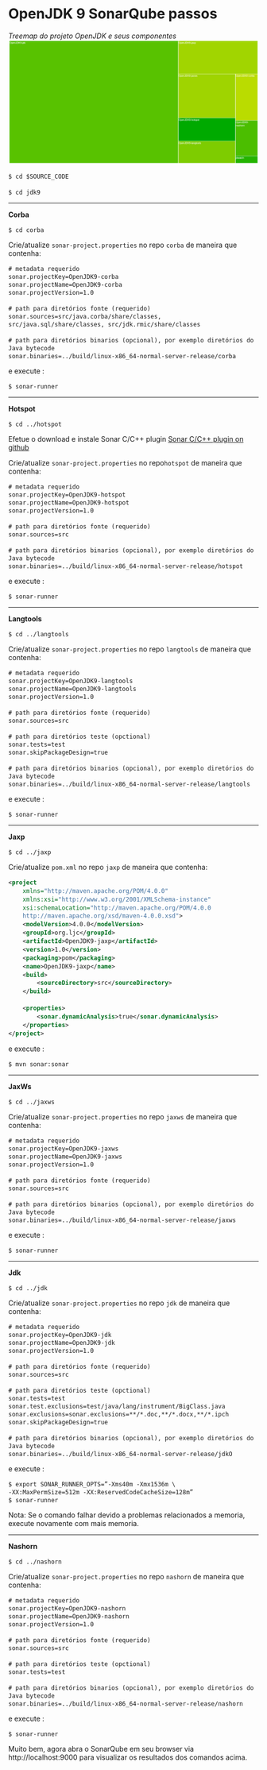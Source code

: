 # OpenJDK 9 SonarQube passos

*Treemap do projeto OpenJDK e seus componentes*
![](SonarQube-OpenJDK.jpg)

```
$ cd $SOURCE_CODE

$ cd jdk9
```
---

**Corba**
```
$ cd corba
```
Crie/atualize ```sonar-project.properties``` no repo ```corba``` de maneira que contenha:
```
# metadata requerido
sonar.projectKey=OpenJDK9-corba
sonar.projectName=OpenJDK9-corba
sonar.projectVersion=1.0

# path para diretórios fonte (requerido)
sonar.sources=src/java.corba/share/classes, src/java.sql/share/classes, src/jdk.rmic/share/classes

# path para diretórios binarios (opcional), por exemplo diretórios do Java bytecode
sonar.binaries=../build/linux-x86_64-normal-server-release/corba

```

e execute :

```
$ sonar-runner
```
---

**Hotspot**
```
$ cd ../hotspot
```

Efetue o download e instale Sonar C/C++ plugin
[Sonar C/C++ plugin on github](https://github.com/wenns/sonar-cxx)


Crie/atualize ```sonar-project.properties``` no repo```hotspot``` de maneira que contenha:

```
# metadata requerido
sonar.projectKey=OpenJDK9-hotspot
sonar.projectName=OpenJDK9-hotspot
sonar.projectVersion=1.0

# path para diretórios fonte (requerido)
sonar.sources=src

# path para diretórios binarios (opcional), por exemplo diretórios do Java bytecode
sonar.binaries=../build/linux-x86_64-normal-server-release/hotspot
```
e execute :

```
$ sonar-runner
```
---

**Langtools**
```
$ cd ../langtools
```

Crie/atualize ```sonar-project.properties``` no repo ```langtools``` de maneira que contenha:

```
# metadata requerido
sonar.projectKey=OpenJDK9-langtools
sonar.projectName=OpenJDK9-langtools
sonar.projectVersion=1.0

# path para diretórios fonte (requerido)
sonar.sources=src

# path para diretórios teste (opctional)
sonar.tests=test
sonar.skipPackageDesign=true

# path para diretórios binarios (opcional), por exemplo diretórios do Java bytecode
sonar.binaries=../build/linux-x86_64-normal-server-release/langtools
```
e execute :

```
$ sonar-runner
```
---

**Jaxp**
```
$ cd ../jaxp
```

Crie/atualize ```pom.xml``` no repo ```jaxp```  de maneira que contenha:
```xml
<project
    xmlns="http://maven.apache.org/POM/4.0.0"
    xmlns:xsi="http://www.w3.org/2001/XMLSchema-instance"
    xsi:schemaLocation="http://maven.apache.org/POM/4.0.0 
    http://maven.apache.org/xsd/maven-4.0.0.xsd">
    <modelVersion>4.0.0</modelVersion>
    <groupId>org.ljc</groupId>
    <artifactId>OpenJDK9-jaxp</artifactId>
    <version>1.0</version>
    <packaging>pom</packaging>
    <name>OpenJDK9-jaxp</name>
    <build>
        <sourceDirectory>src</sourceDirectory>
    </build>

    <properties>
        <sonar.dynamicAnalysis>true</sonar.dynamicAnalysis>
    </properties>
</project>
```
e execute :

```
$ mvn sonar:sonar
```
---
**JaxWs**
```
$ cd ../jaxws
```
Crie/atualize ```sonar-project.properties``` no repo ```jaxws``` de maneira que contenha:

```
# metadata requerido
sonar.projectKey=OpenJDK9-jaxws
sonar.projectName=OpenJDK9-jaxws
sonar.projectVersion=1.0

# path para diretórios fonte (requerido)
sonar.sources=src

# path para diretórios binarios (opcional), por exemplo diretórios do Java bytecode
sonar.binaries=../build/linux-x86_64-normal-server-release/jaxws
```

e execute :

```
$ sonar-runner
```
---
**Jdk**
```
$ cd ../jdk
```

Crie/atualize ```sonar-project.properties``` no repo ```jdk``` de maneira que contenha:

```
# metadata requerido
sonar.projectKey=OpenJDK9-jdk
sonar.projectName=OpenJDK9-jdk
sonar.projectVersion=1.0

# path para diretórios fonte (requerido)
sonar.sources=src

# path para diretórios teste (opctional)
sonar.tests=test
sonar.test.exclusions=test/java/lang/instrument/BigClass.java
sonar.exclusions=sonar.exclusions=**/*.doc,**/*.docx,**/*.ipch
sonar.skipPackageDesign=true

# path para diretórios binarios (opcional), por exemplo diretórios do Java bytecode
sonar.binaries=../build/linux-x86_64-normal-server-release/jdkO
```

e execute :

```
$ export SONAR_RUNNER_OPTS=”-Xms40m -Xmx1536m \
-XX:MaxPermSize=512m -XX:ReservedCodeCacheSize=128m”
$ sonar-runner
```

Nota: Se o comando falhar devido a problemas relacionados a memoria, execute novamente com mais memoria.

---

**Nashorn**

```
$ cd ../nashorn
```

Crie/atualize ```sonar-project.properties``` no repo ```nashorn``` de maneira que contenha:

```
# metadata requerido
sonar.projectKey=OpenJDK9-nashorn
sonar.projectName=OpenJDK9-nashorn
sonar.projectVersion=1.0

# path para diretórios fonte (requerido)
sonar.sources=src

# path para diretórios teste (opctional)
sonar.tests=test

# path para diretórios binarios (opcional), por exemplo diretórios do Java bytecode
sonar.binaries=../build/linux-x86_64-normal-server-release/nashorn
```

e execute :

```
$ sonar-runner
```

Muito bem, agora abra o SonarQube em seu browser via http://localhost:9000 para visualizar os resultados dos comandos acima.
